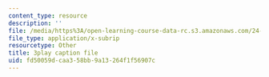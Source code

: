 ```yaml
---
content_type: resource
description: ''
file: /media/https%3A/open-learning-course-data-rc.s3.amazonaws.com/24-912-black-matters-introduction-to-black-studies-spring-2017/fd50059dcaa358bb9a13264f1f56907c_yqE5O1ef1wY.vtt
file_type: application/x-subrip
resourcetype: Other
title: 3play caption file
uid: fd50059d-caa3-58bb-9a13-264f1f56907c
---
```

